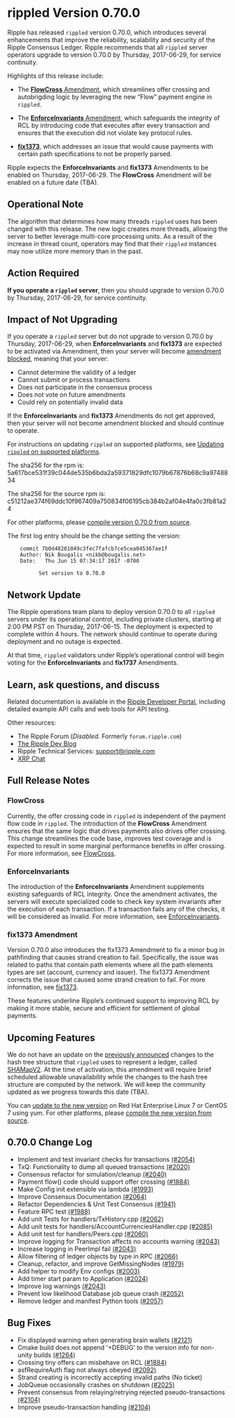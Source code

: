 # rippled Version 0.70.0

Ripple has released `rippled` version 0.70.0, which introduces several enhancements that improve the reliability, scalability and security of the Ripple Consensus Ledger. Ripple recommends that all `rippled` server operators upgrade to version 0.70.0 by Thursday, 2017-06-29, for service continuity.

Highlights of this release include:

* The [**FlowCross** Amendment](https://ripple.com/build/amendments/#flowcross), which streamlines offer crossing and autobrigding logic by leveraging the new “Flow” payment engine in `rippled`.

* The [**EnforceInvariants** Amendment](https://ripple.com/build/amendments/#enforceinvariants), which safeguards the integrity of RCL by introducing code that executes after every transaction and ensures that the execution did not violate key protocol rules.

* [**fix1373**](https://ripple.com/build/amendments/#fix1373), which addresses an issue that would cause payments with certain path specifications to not be properly parsed.

Ripple expects the **EnforceInvariants** and **fix1373** Amendments to be enabled on Thursday, 2017-06-29. The **FlowCross** Amendment will be enabled on a future date (TBA).

## Operational Note

The algorithm that determines how many threads `rippled` uses has been changed with this release. The new logic creates more threads, allowing the server to better leverage multi-core processing units. As a result of the increase in thread count, operators may find that their `rippled` instances may now utilize more memory than in the past.

## Action Required

**If you operate a `rippled` server**, then you should upgrade to version 0.70.0 by Thursday, 2017-06-29, for service continuity.

## Impact of Not Upgrading

If you operate a `rippled` server but do not upgrade to version 0.70.0 by Thursday, 2017-06-29, when **EnforceInvariants** and **fix1373** are expected to be activated via Amendment, then your server will become [amendment blocked](https://ripple.com/build/amendments/#amendment-blocked), meaning that your server:

* Cannot determine the validity of a ledger
* Cannot submit or process transactions
* Does not participate in the consensus process
* Does not vote on future amendments
* Could rely on potentially invalid data

If the **EnforceInvariants** and **fix1373** Amendments do not get approved, then your server will not become amendment blocked and should continue to operate.

For instructions on updating `rippled` on supported platforms, see [Updating `rippled` on supported platforms](https://ripple.com/build/rippled-setup/#updating-rippled).

The sha256 for the rpm is: 5a617bce531f39c044de535b6bda2a59371829dfc1079b67876b68c9a9748834

The sha256 for the source rpm is: c51212ae374f69ddc10f967409a750834f06195cb384b2af04e4fa0c3fb81a24

For other platforms, please [compile version 0.70.0 from source](https://github.com/ripple/rippled/tree/master/Builds).

The first log entry should be the change setting the version:

        commit 7b0d48281049c3fec7fafcb7ce5cea045367ae1f
        Author: Nik Bougalis <nikb@bougalis.net>
        Date:   Thu Jun 15 07:34:17 2017 -0700

              Set version to 0.70.0

## Network Update
The Ripple operations team plans to deploy version 0.70.0 to all `rippled` servers under its operational control, including private clusters, starting at 2:00 PM PST on Thursday, 2017-06-15. The deployment is expected to complete within 4 hours. The network should continue to operate during deployment and no outage is expected.

At that time, `rippled` validators under Ripple’s operational control will begin voting for the **EnforceInvariants** and **fix1737** Amendments.

## Learn, ask questions, and discuss
Related documentation is available in the [Ripple Developer Portal](https://ripple.com/build/), including detailed example API calls and web tools for API testing.

Other resources:

* The Ripple Forum (_Disabled._ Formerly `forum.ripple.com`)
* [The Ripple Dev Blog](https://developers.ripple.com/blog/)
* Ripple Technical Services: <support@ripple.com>
* [XRP Chat](http://www.xrpchat.com/)

## Full Release Notes

### FlowCross

Currently, the offer crossing code in `rippled` is independent of the payment flow code in `rippled`. The introduction of the **FlowCross** Amendment ensures that the same logic that drives payments also drives offer crossing. This change streamlines the code base, improves test coverage and is expected to result in some marginal performance benefits in offer crossing. For more information, see [FlowCross](https://ripple.com/build/amendments/#flowcross).

### EnforceInvariants

The introduction of the **EnforceInvariants** Amendment supplements existing safeguards of RCL  integrity. Once the amendment activates, the servers will execute specialized code to check key system invariants after the execution of each transaction. If a transaction fails any of the checks, it will be considered as invalid. For more information, see [EnforceInvariants](https://ripple.com/build/amendments/#enforceinvariants).

### fix1373 Amendment

Version 0.70.0 also introduces the fix1373 Amendment to fix a minor bug in pathfinding that causes strand creation to fail. Specifically, the issue was related to paths that contain path elements where all the path elements types are set (account, currency and issuer). The fix1373 Amendment corrects the issue that caused some strand creation to fail. For more information, see [fix1373](https://ripple.com/build/amendments/#fix1373).

These features underline Ripple’s continued support to improving RCL by making it more stable, secure and efficient for settlement of global payments.

## Upcoming Features

We do not have an update on the [previously announced](https://developers.ripple.com/blog/2016/rippled-0.33.0.html) changes to the hash tree structure that `rippled` uses to represent a ledger, called [SHAMapV2](https://ripple.com/build/amendments/#shamapv2). At the time of activation, this amendment will require brief scheduled allowable unavailability while the changes to the hash tree structure are computed by the network. We will keep the community updated as we progress towards this date (TBA).

You can [update to the new version](https://ripple.com/build/rippled-setup/#updating-rippled) on Red Hat Enterprise Linux 7 or CentOS 7 using yum. For other platforms, please [compile the new version from source](https://github.com/ripple/rippled/tree/master/Builds).


## 0.70.0 Change Log

* Implement and test invariant checks for transactions [(#2054)](https://github.com/ripple/rippled/pull/2054)
* TxQ: Functionality to dump all queued transactions [(#2020)](https://github.com/ripple/rippled/pull/2020)
* Consensus refactor for simulation/cleanup [(#2040)](https://github.com/ripple/rippled/pull/2040)
* Payment flow() code should support offer crossing [(#1884)](https://github.com/ripple/rippled/pull/1884)
* Make Config init extensible via lambda [(#1993)](https://github.com/ripple/rippled/pull/1993)
* Improve Consensus Documentation [(#2064)](https://github.com/ripple/rippled/pull/2064)
* Refactor Dependencies & Unit Test Consensus [(#1941)](https://github.com/ripple/rippled/pull/1941)
* Feature RPC test [(#1988)](https://github.com/ripple/rippled/pull/1988)
* Add unit Tests for handlers/TxHistory.cpp [(#2062)](https://github.com/ripple/rippled/pull/2062)
* Add unit tests for handlers/AccountCurrenciesHandler.cpp [(#2085)](https://github.com/ripple/rippled/pull/2085)
* Add unit test for handlers/Peers.cpp [(#2060)](https://github.com/ripple/rippled/pull/2060)
* Improve logging for Transaction affects no accounts warning [(#2043)](https://github.com/ripple/rippled/pull/2043)
* Increase logging in PeerImpl fail [(#2043)](https://github.com/ripple/rippled/pull/2043)
* Allow filtering of ledger objects by type in RPC [(#2066)](https://github.com/ripple/rippled/pull/2066)
* Cleanup, refactor, and improve GetMissingNodes [(#1979)](https://github.com/ripple/rippled/pull/1979)
* Add helper to modify Env configs [(#2003)](https://github.com/ripple/rippled/pull/2003)
* Add timer start param to Application [(#2024)](https://github.com/ripple/rippled/pull/2024)
* Improve log warnings [(#2043)](https://github.com/ripple/rippled/pull/2043)
* Prevent low likelihood Database job queue crash [(#2052)](https://github.com/ripple/rippled/pull/2052)
* Remove ledger and manifest Python tools [(#2057)](https://github.com/ripple/rippled/pull/2057)

## Bug Fixes

* Fix displayed warning when generating brain wallets [(#2121)](https://github.com/ripple/rippled/pull/2121)
* Cmake build does not append '+DEBUG' to the version info for non-unity builds [(#1264)](https://github.com/ripple/rippled/pull/1264)
* Crossing tiny offers can misbehave on RCL [(#1884)](https://github.com/ripple/rippled/pull/1884)
* asfRequireAuth flag not always obeyed [(#2092)](https://github.com/ripple/rippled/pull/2092)
* Strand creating is incorrectly accepting invalid paths (No ticket)
* JobQueue occasionally crashes on shutdown [(#2025)](https://github.com/ripple/rippled/pull/2025)
* Prevent consensus from relaying/retrying rejected pseudo-transactions [(#2104)](https://github.com/ripple/rippled/pull/2104)
* Improve pseudo-transaction handling [(#2104)](https://github.com/ripple/rippled/pull/2104)
